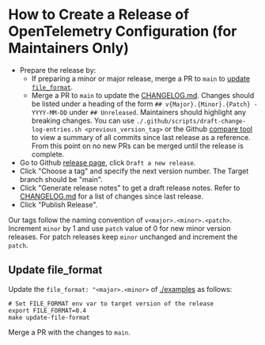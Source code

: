 # How to Create a Release of OpenTelemetry Configuration (for Maintainers Only)

* Prepare the release by:
  * If preparing a minor or major release, merge a PR to `main`
    to [update `file_format`](#update-fileformat).
  * Merge a PR to `main` to update the [CHANGELOG.md](CHANGELOG.md). Changes
    should be listed under a heading of the
    form `## v{Major}.{Minor}.{Patch} - YYYY-MM-DD` under `## Unreleased`.
    Maintainers should highlight any breaking changes. You can
    use `./.github/scripts/draft-change-log-entries.sh <previous_version_tag>`
    or the
    Github [compare tool](https://github.com/open-telemetry/opentelemetry-configuration/compare/)
    to view a summary of all commits since last release as a reference. From
    this point on no new PRs can be merged until the release is complete.
* Go to
  Github [release page](https://github.com/open-telemetry/opentelemetry-configuration/releases),
  click `Draft a new release`.
* Click "Choose a tag" and specify the next version number. The Target branch
  should be "main".
* Click "Generate release notes" to get a draft release notes. Refer
  to [CHANGELOG.md](CHANGELOG.md) for a list of changes since last release.
* Click "Publish Release".

Our tags follow the naming convention of `v<major>.<minor>.<patch>`. Increment `minor` by 1
and use `patch` value of 0 for new minor version releases. For patch releases keep `minor`
unchanged and increment the `patch`.

## Update file_format

Update the `file_format: "<major>.<minor>` of [./examples](./examples) as follows:

```shell
# Set FILE_FORMAT env var to target version of the release
export FILE_FORMAT=0.4
make update-file-format
```

Merge a PR with the changes to `main`.
